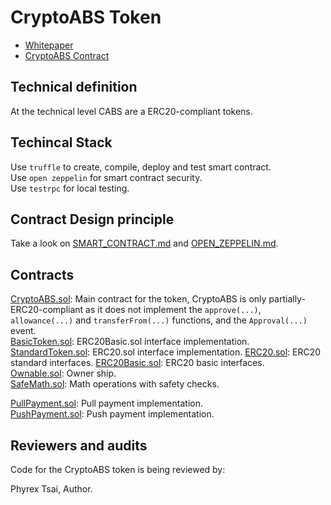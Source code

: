 # CryptoABS Token

- [Whitepaper](whitepaper.pdf)
- [CryptoABS Contract](./CRYPTO_ABS.md)

## Technical definition

At the technical level CABS are a ERC20-compliant tokens.

## Techincal Stack

Use `truffle` to create, compile, deploy and test smart contract.  
Use `open zeppelin` for smart contract security.  
Use `testrpc` for local testing.

## Contract Design principle

Take a look on [SMART_CONTRACT.md](SMART_CONTRACT.md) and [OPEN_ZEPPELIN.md](OPEN_ZEPPELIN.md).

## Contracts

[CryptoABS.sol](./contracts/CryptoABS.sol): Main contract for the token, CryptoABS is only partially-ERC20-compliant as it does not implement the `approve(...)`, `allowance(...)` and `transferFrom(...)` functions, and the `Approval(...)` event.  
[BasicToken.sol](./contracts/BasicToken.sol): ERC20Basic.sol interface implementation.  
[StandardToken.sol](./contracts/StandardToken.sol): ERC20.sol interface implementation.
[ERC20.sol](./contracts/ERC20.sol): ERC20 standard interfaces.
[ERC20Basic.sol](./contracts/ERC20Basic.sol): ERC20 basic interfaces.  
[Ownable.sol](./contracts/Ownable.sol): Owner ship.  
[SafeMath.sol](./contracts/SafeMath.sol): Math operations with safety checks.  
  
[PullPayment.sol](./contracts/payment/PullPayment.sol): Pull payment implementation.  
[PushPayment.sol](./contracts/payment/PushPayment.sol): Push payment implementation.  

## Reviewers and audits

Code for the CryptoABS token is being reviewed by:

Phyrex Tsai, Author.
